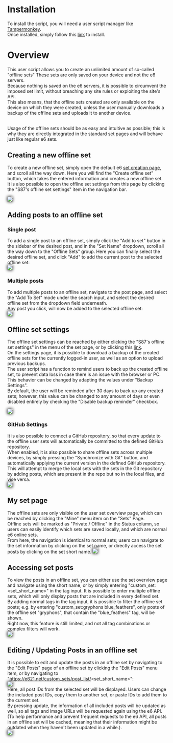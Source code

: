 # Installation

To install the script, you will need a user script manager like <a href="https://www.tampermonkey.net/" target="_blank">Tampermonkey</a>.<br>
Once installed, simply follow this [link](https://github.com/S87GMIL/e621_unlimited_sets/raw/main/e621UnlimitedSets.user.js) to install. 

# Overview

This user script allows you to create an unlimited amount of so-called "offline sets" These sets are only saved on your device and not the e6 servers.<br>
Because nothing is saved on the e6 servers, it is possible to circumvent the imposed set limit, without breaching any site rules or exploiting the site's API.<br>
This also means, that the offline sets created are only available on the device on which they were created, unless the user manually downloads a backup of the offline sets and uploads it to another device.<br><br>

Usage of the offline sets should be as easy and intuitive as possible; this is why they are directly integrated in the standard set pages and will behave just like regular e6 sets.

## Creating a new offline set

To create a new offline set, simply open the default e6 [set creation page](https://e621.net/post_sets/new), and scroll all the way down. Here you will find the "Create offline set" button, which takes the entered information and creates a new offline set.<br>
It is also possible to open the offline set settings from this page by clicking the "S87's offline set settings" item in the navigation bar.

<image src="./readme_images/set_creation.png" style="box-shadow: 0px 0px 10px black;">

## Adding posts to an offline set

### Single post

To add a single post to an offline set, simply click the "Add to set" button in the sidebar of the desired post, and in the "Set Name" dropdown, scroll all the way down to the "Offline Sets" group. Here you can finally select the desired offline set, and click "Add" to add the current post to the selected offline set:<br>
<image src="./readme_images/single_post_add_to_offline_set.png" style="box-shadow: 0px 0px 10px black;">

### Multiple posts

To add multiple posts to an offline set, navigate to the post page, and select the "Add To Set" mode under the search input, and select the desired offline set from the dropdown field underneath.<br>
Any post you click, will now be added to the selected offline set:<br>
<image src="./readme_images/multiple_posts_add_to_offline_set.png" style="box-shadow: 0px 0px 10px black;">

## Offline set settings

The offline set settings can be reached by either clicking the "S87's offline set settings" in the menu of the set page, or by clicking this [link](https://e621.net/custom_sets/settings).<br>
On the settings page, it is possible to download a backup of the created offline sets for the currently logged-in user, as well as an option to upload previous backups.<br>
The user script has a function to remind users to back up the created offline set, to prevent data loss in case there is an issue with the browser or PC. This behavior can be changed by adapting the values under "Backup Settings".<br>
By default, the user will be reminded after 30 days to back up any created sets; however, this value can be changed to any amount of days or even disabled entirely by checking the "Disable backup reminder" checkbox.

<image src="./readme_images/offline_set_settings.png" style="box-shadow: 0px 0px 10px black;"><br> 

### GitHub Settings

It is also possible to connect a GitHub repository, so that every update to the offline user sets will automatically be committed to the defined GitHub repository.<br />
When enabled, it is also possible to share offline sets across multiple devices, by simply pressing the "Synchronize with Git" button, and automatically applying the current version in the defined GitHub repository.<br />
This will attempt to merge the local sets with the sets in the Git repository by adding posts, which are present in the repo but no in the local files, and vise versa.<br />
<image src="./readme_images/offline_set_settings_github.png" style="box-shadow: 0px 0px 10px black;"><br> 

## My set page

The offline sets are only visible on the user set overview page, which can be reached by clicking the "Mine" menu item on the "Sets" Page.<br>
Offline sets will be marked as "Private / Offline" in the Status column, so users can easily identify which sets are saved locally, and which are normal e6 online sets.<br>
From here, the navigation is identical to normal sets; users can navigate to the set information by clicking on the set name, or directly access the set posts by clicking on the set short name.
<image src="./readme_images/user_set_overview_page.png" style="box-shadow: 0px 0px 10px black;"><br> 

## Accessing set posts

To view the posts in an offline set, you can either use the set overview page and navigate using the short name, or by simply entering "custom_set:<set_short_name>" in the tag input. It is possible to enter multiple offline sets, which will only display posts that are included in every defined set.<br>
By adding normal tags in the tag input, it is possible to filter the offline set posts; e.g. by entering "custom_set:gryphons blue_feathers", only posts of the offline set "gryphons", that contain the "blue_feathers" tag, will be shown.<br>
Right now, this feature is still limited, and not all tag combinations or complex filters will work.
<br>
<image src="./readme_images/custom_set_tag_input.png" style="box-shadow: 0px 0px 10px black;"><br> 

## Editing / Updating Posts in an offline set

It is possible to edit and update the posts in an offline set by navigating to the "Edit Posts" page of an offline set by clicking the "Edit Posts" menu item, or by navigating to "https://e621.net/custom_sets/post_list/<set_short_name>":<br>
<image src="./readme_images/offline_set_edit_posts_button.png" style="box-shadow: 0px 0px 10px black;"><br> 
Here, all post IDs from the selected set will be displayed. Users can change the included post IDs, copy them to another set, or paste IDs to add them to the current set.<br>
By pressing update, the information of all included posts will be updated as well, so all tags and image URLs will be requested again using the e6 API. (To help performance and prevent frequent requests to the e6 API, all posts in an offline set will be cached, meaning that their information might be outdated when they haven't been updated in a while.).<br>
<image src="./readme_images/update_set_posts.png" style="box-shadow: 0px 0px 10px black;"><br> 